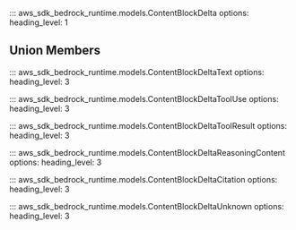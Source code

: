 ::: aws_sdk_bedrock_runtime.models.ContentBlockDelta
    options:
        heading_level: 1

## Union Members

::: aws_sdk_bedrock_runtime.models.ContentBlockDeltaText
    options:
        heading_level: 3

::: aws_sdk_bedrock_runtime.models.ContentBlockDeltaToolUse
    options:
        heading_level: 3

::: aws_sdk_bedrock_runtime.models.ContentBlockDeltaToolResult
    options:
        heading_level: 3

::: aws_sdk_bedrock_runtime.models.ContentBlockDeltaReasoningContent
    options:
        heading_level: 3

::: aws_sdk_bedrock_runtime.models.ContentBlockDeltaCitation
    options:
        heading_level: 3

::: aws_sdk_bedrock_runtime.models.ContentBlockDeltaUnknown
    options:
        heading_level: 3
